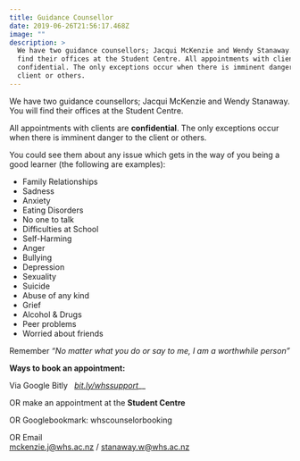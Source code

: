 ```yaml
---
title: Guidance Counsellor
date: 2019-06-26T21:56:17.468Z
image: ""
description: >
  We have two guidance counsellors; Jacqui McKenzie and Wendy Stanaway. You will
  find their offices at the Student Centre. All appointments with clients are
  confidential. The only exceptions occur when there is imminent danger to the
  client or others.
---
```

We have two guidance counsellors; Jacqui McKenzie and Wendy Stanaway. You will find their offices at the Student Centre. 

All appointments with clients are **confidential**. The only exceptions occur when there is imminent danger to the client or others.

You could see them about any issue which gets in the way of you being a good learner (the following are examples):

* Family Relationships
* Sadness
* Anxiety
* Eating Disorders
* No one to talk
* Difficulties at School
* Self-Harming
* Anger
* Bullying
* Depression
* Sexuality
* Suicide
* Abuse of any kind
* Grief
* Alcohol & Drugs
* Peer problems
* Worried about friends

Remember _“No matter what you do or say to me, I am a worthwhile person”_

**Ways to book an appointment:**

Via Google Bitly   [_bit.ly/whssupport_](https://docs.google.com/a/whs.ac.nz/forms/d/e/1FAIpQLSduRy6DICWnxTdY3sVIbvitPqVeOsQ9u5mktL3EIiOjkyVJaw/viewform?c=0&w=1)__

OR make an appointment at the **Student Centre**

OR Googlebookmark: whscounselorbooking

OR Email  
mckenzie.j@whs.ac.nz / stanaway.w@whs.ac.nz
